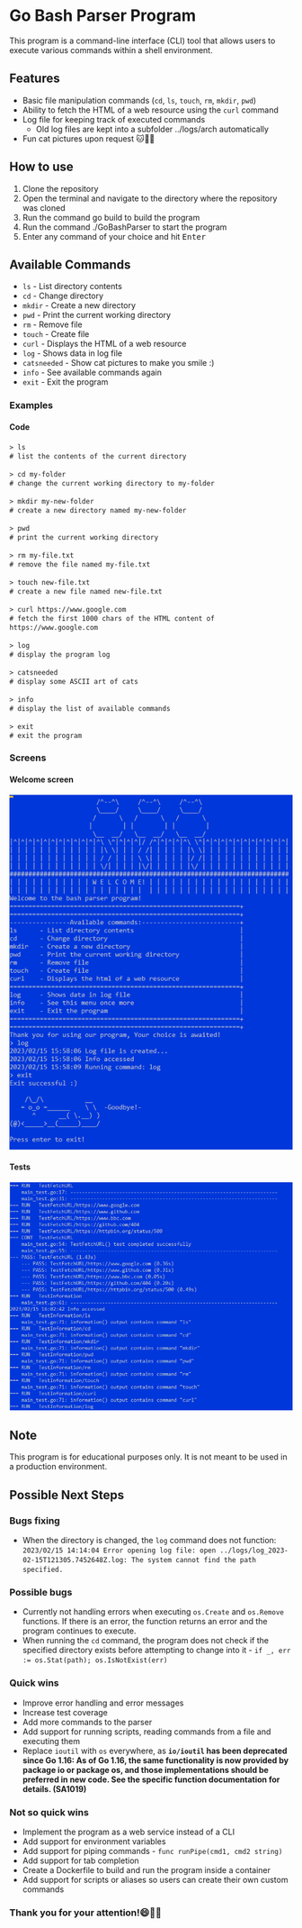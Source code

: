 # Go Bash Parser Program 

This program is a command-line interface (CLI) tool that allows users to execute various commands within a shell environment.

## Features
* Basic file manipulation commands (`cd`, `ls`, `touch`, `rm`, `mkdir`, `pwd`)
* Ability to fetch the HTML of a web resource using the `curl` command
* Log file for keeping track of executed commands
    * Old log files are kept into a subfolder ../logs/arch automatically
* Fun cat pictures upon request :cat::dog::elf:

## How to use
1. Clone the repository
2. Open the terminal and navigate to the directory where the repository was cloned
3. Run the command go build to build the program
4. Run the command ./GoBashParser to start the program
5. Enter any command of your choice and hit <kbd>Enter</kbd>

## Available Commands
* `ls` - List directory contents
* `cd` - Change directory
* `mkdir` - Create a new directory
* `pwd` - Print the current working directory
* `rm` - Remove file
* `touch` - Create file
* `curl` - Displays the HTML of a web resource
* `log` - Shows data in log file
* `catsneeded` - Show cat pictures to make you smile :)
* `info` - See available commands again
* `exit` - Exit the program


### Examples
#### Code
```
> ls
# list the contents of the current directory

> cd my-folder
# change the current working directory to my-folder

> mkdir my-new-folder
# create a new directory named my-new-folder

> pwd
# print the current working directory

> rm my-file.txt
# remove the file named my-file.txt

> touch new-file.txt
# create a new file named new-file.txt

> curl https://www.google.com
# fetch the first 1000 chars of the HTML content of https://www.google.com

> log
# display the program log

> catsneeded
# display some ASCII art of cats

> info
# display the list of available commands

> exit
# exit the program
```

### Screens
#### Welcome screen
![](./dox/pics/welcome_goodbye_screen.png)
#### Tests
![](./dox/pics/tests_simple.png)


## Note
This program is for educational purposes only.
It is not meant to be used in a production environment.

## Possible Next Steps

### Bugs fixing
* When the directory is changed, the `log` command does not function:
```2023/02/15 14:14:04 Error opening log file: open ../logs/log_2023-02-15T121305.7452648Z.log: The system cannot find the path specified.```

### Possible bugs
* Currently not handling errors when executing `os.Create` and `os.Remove` functions. If there is an error, the function returns an error and the program continues to execute.
* When running the `cd` command, the program does not check if the specified directory exists before attempting to change into it - `if _, err := os.Stat(path); os.IsNotExist(err)`

### Quick wins
* Improve error handling and error messages
* Increase test coverage
* Add more commands to the parser
* Add support for running scripts, reading commands from a file and executing them
* Replace `ioutil` with `os` everywhere, as **`io/ioutil` has been deprecated since Go 1.16: As of Go 1.16, the same functionality is now provided by package io or package os, and those implementations should be preferred in new code. See the specific function documentation for details.  (SA1019)**

### Not so quick wins
* Implement the program as a web service instead of a CLI
* Add support for environment variables
* Add support for piping commands - `func runPipe(cmd1, cmd2 string)`
* Add support for tab completion
* Create a Dockerfile to build and run the program inside a container
* Add support for scripts or aliases so users can create their own custom commands

### Thank you for your attention!:smile::school::dancer:
